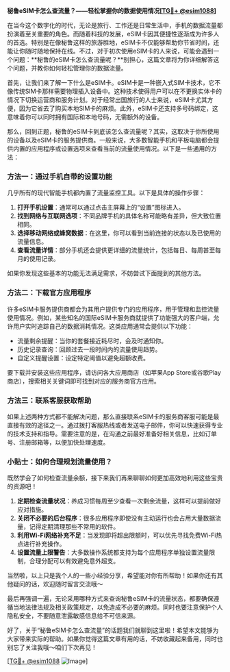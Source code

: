 **秘鲁eSIM卡怎么查流量？——轻松掌握你的数据使用情况[[TG💪+ @esim1088](https://t.me/s/esim1088)]**

在当今这个数字化的时代，无论是旅行、工作还是日常生活中，手机的数据流量都扮演着至关重要的角色。而随着科技的发展，eSIM卡因其便捷性逐渐成为许多人的首选。特别是在像秘鲁这样的旅游胜地，eSIM卡不仅能够帮助你节省时间，还能让你随时随地保持在线。不过，对于初次使用eSIM卡的人来说，可能会遇到一个问题：**秘鲁的eSIM卡怎么查流量呢？**别担心，这篇文章将为你详细解答这个问题，并教你如何轻松管理你的数据流量。

首先，让我们来了解一下什么是eSIM卡。eSIM卡是一种嵌入式SIM卡技术，它不像传统SIM卡那样需要物理插入设备中。这种技术使得用户可以在不更换实体卡的情况下切换运营商和服务计划。对于经常出国旅行的人士来说，eSIM卡尤其方便，因为它省去了购买本地SIM卡的麻烦。此外，eSIM卡还支持多号码绑定，这意味着你可以同时拥有国际和本地号码，无需额外的设备。

那么，回到正题，秘鲁的eSIM卡到底该怎么查流量呢？其实，这取决于你所使用的设备以及eSIM卡的服务提供商。一般来说，大多数智能手机和平板电脑都会提供内置的应用程序或设置选项来查看当前的流量使用情况。以下是一些通用的方法：

### 方法一：通过手机自带的设置功能

几乎所有的现代智能手机都内置了流量监控工具。以下是具体的操作步骤：

1. **打开手机设置**：通常可以通过点击主屏幕上的“设置”图标进入。
2. **找到网络与互联网选项**：不同品牌手机的具体名称可能略有差异，但大致位置相同。
3. **选择移动网络或蜂窝数据**：在这里，你可以看到当前连接的状态以及已使用的流量信息。
4. **查看流量详情**：部分手机还会提供更详细的流量统计，包括每日、每周甚至每月的使用记录。

如果你发现这些基本的功能无法满足需求，不妨尝试下面提到的其他方法。

### 方法二：下载官方应用程序

许多eSIM卡服务提供商都会为其用户提供专门的应用程序，用于管理和监控流量使用情况。例如，某些知名的国际eSIM卡服务商就提供了功能强大的客户端，允许用户实时追踪自己的数据消耗情况。这类应用通常会提供以下功能：

- 流量剩余提醒：当你的套餐接近耗尽时，会及时通知你。
- 历史记录查询：回顾过去一段时间内的流量使用趋势。
- 自定义提醒设置：设定特定阈值以避免超额收费。

要下载并安装这些应用程序，请访问各大应用商店（如苹果App Store或谷歌Play商店），搜索相关关键词即可找到对应的服务商官方应用。

### 方法三：联系客服获取帮助

如果上述两种方式都不能解决问题，那么直接联系eSIM卡的服务商客服可能是最直接有效的途径之一。通过拨打客服热线或者发送电子邮件，你可以快速获得专业的技术支持和指导。需要注意的是，在沟通之前最好准备好相关信息，比如订单号、注册邮箱等，以便加快处理速度。

### 小贴士：如何合理规划流量使用？

既然学会了如何检查流量余额，接下来我们再来聊聊如何更加高效地利用这些宝贵的资源吧！

1. **定期检查流量状况**：养成习惯每周至少查看一次剩余流量，这样可以提前做好应对措施。
2. **关闭不必要的后台程序**：很多应用程序即使没有主动运行也会占用大量数据流量，记得定期清理那些不常用的软件。
3. **利用Wi-Fi网络补充不足**：当发现即将超出限额时，可以优先寻找免费Wi-Fi热点进行补充操作。
4. **设置流量上限警告**：大多数操作系统都支持为每个应用程序单独设置流量限制，合理分配可以有效避免意外超支。

当然啦，以上只是我个人的一些小经验分享，希望能对你有所帮助！如果你还有其他疑问的话，欢迎随时留言交流哦～

最后再强调一遍，无论采用哪种方式来查询秘鲁eSIM卡的流量状态，都要确保遵循当地法律法规及相关政策规定，以免造成不必要的麻烦。同时也要注意保护个人隐私安全，不要随意泄露敏感信息给不可信来源。

好了，关于“秘鲁eSIM卡怎么查流量”的话题我们就聊到这里啦！希望本文能够为大家带来实际的帮助。如果你觉得这篇文章有用的话，不妨收藏起来备用，同时也别忘了关注我哦～咱们下次再见！

[[TG💪+ @esim1088](https://t.me/s/esim1088) ![Image](https://i.postimg.cc/4NQfJmqS/Snipaste-2025-05-13-00-14-12.png)]